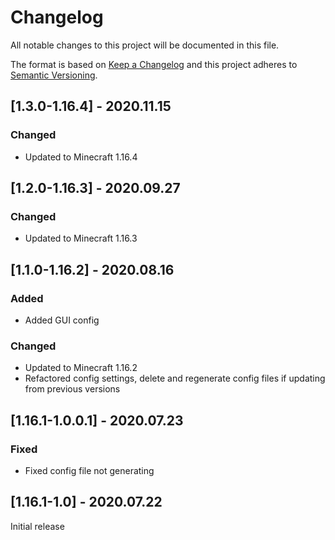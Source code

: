 # Changelog
All notable changes to this project will be documented in this file.

The format is based on [Keep a Changelog](http://keepachangelog.com/en/1.0.0/) and this project adheres to [Semantic Versioning](http://semver.org/spec/v2.0.0.html).

## [1.3.0-1.16.4] - 2020.11.15
### Changed
- Updated to Minecraft 1.16.4

## [1.2.0-1.16.3] - 2020.09.27
### Changed
- Updated to Minecraft 1.16.3

## [1.1.0-1.16.2] - 2020.08.16
### Added
- Added GUI config
### Changed
- Updated to Minecraft 1.16.2
- Refactored config settings, delete and regenerate config files if updating from previous versions

## [1.16.1-1.0.0.1] - 2020.07.23
### Fixed
- Fixed config file not generating

## [1.16.1-1.0] - 2020.07.22
Initial release
